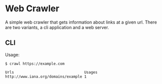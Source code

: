 Web Crawler
===========

A simple web crawler that gets information about links at a given url. There are two variants, a cli application
and a web server.

CLI
---

Usage:

```shell
$ crawl https://example.com

Urls                                Usages
http://www.iana.org/domains/example 1
```
